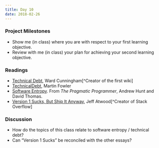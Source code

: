 ```yaml
---
title: Day 10
date: 2018-02-26
---
```


### Project Milestones

* Show me (in class) where you are with respect to your first learning objective.
* Review with me (in class) your plan for achieving your second learning objective.

### Readings

* [Technical Debt](http://wiki.c2.com/?TechnicalDebt), Ward Cunningham[^Creator of the first wiki]
* [TechnicalDebt](https://martinfowler.com/bliki/TechnicalDebt.html), Martin Fowler
* [Software Entropy](/readings/software-entropy/). From *The Pragmatic Programmer*, Andrew Hunt and David Thomas.
* [Version 1 Sucks, But Ship It Anyway](https://blog.codinghorror.com/version-1-sucks-but-ship-it-anyway/), Jeff Atwood[^Creator of Stack Overflow]

### Discussion

* How do the topics of this class relate to software entropy / technical debt?
* Can “Version 1 Sucks” be reconciled with the other essays?

